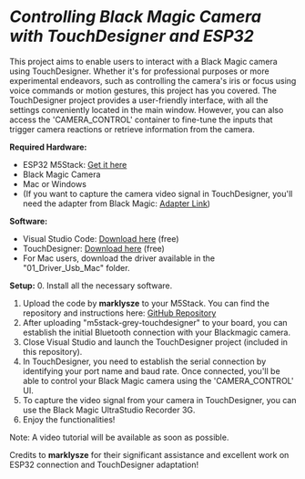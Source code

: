 # *Controlling Black Magic Camera with TouchDesigner and ESP32*

This project aims to enable users to interact with a Black Magic camera using TouchDesigner. Whether it's for professional purposes or more experimental endeavors, such as controlling the camera's iris or focus using voice commands or motion gestures, this project has you covered. The TouchDesigner project provides a user-friendly interface, with all the settings conveniently located in the main window. However, you can also access the 'CAMERA_CONTROL' container to fine-tune the inputs that trigger camera reactions or retrieve information from the camera.

**Required Hardware:**
- ESP32 M5Stack: [Get it here](https://shop.m5stack.com/products/basic-core-iot-development-kit?variant=16804801937498)
- Black Magic Camera
- Mac or Windows
- (If you want to capture the camera video signal in TouchDesigner, you'll need the adapter from Black Magic: [Adapter Link](https://www.blackmagicdesign.com/fr/products/ultrastudio/techspecs/W-DLUS-12))

**Software:**
- Visual Studio Code: [Download here](https://code.visualstudio.com/) (free)
- TouchDesigner: [Download here](https://derivative.ca/download) (free)
- For Mac users, download the driver available in the "01_Driver_Usb_Mac" folder.

**Setup:**
0. Install all the necessary software.
1. Upload the code by **marklysze** to your M5Stack. You can find the repository and instructions here: [GitHub Repository](https://github.com/marklysze/Magic-Pocket-Control-ESP32)
2. After uploading "m5stack-grey-touchdesigner" to your board, you can establish the initial Bluetooth connection with your Blackmagic camera.
3. Close Visual Studio and launch the TouchDesigner project (included in this repository).
4. In TouchDesigner, you need to establish the serial connection by identifying your port name and baud rate. Once connected, you'll be able to control your Black Magic camera using the 'CAMERA_CONTROL' UI.
5. To capture the video signal from your camera in TouchDesigner, you can use the Black Magic UltraStudio Recorder 3G.
6. Enjoy the functionalities!

Note: A video tutorial will be available as soon as possible.

Credits to **marklysze** for their significant assistance and excellent work on ESP32 connection and TouchDesigner adaptation!
